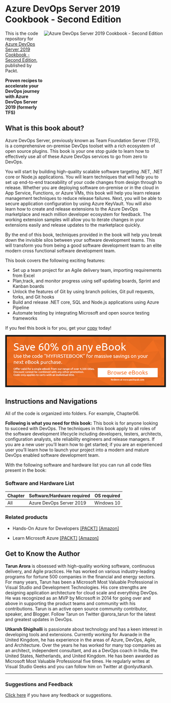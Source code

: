 # Azure DevOps Server 2019 Cookbook - Second Edition 
<a href="https://prod.packtpub.com/hardware-and-creative/hands-robotics-programming-c?utm_source=github&utm_medium=repository&utm_campaign=9781789139006">  <img src="https://prod.packtpub.com/media/catalog/product/cache/a22c7d190d97ca25f5f1089471ab8502/b/1/b10651_mockupcover_0.png" alt="Azure DevOps Server 2019 Cookbook - Second Edition" height="256px" align="right"></a>

This is the code repository for [Azure DevOps Server 2019 Cookbook - Second Edition](https://prod.packtpub.com/hardware-and-creative/hands-robotics-programming-c?utm_source=github&utm_medium=repository&utm_campaign=9781789139006), published by Packt.

**Proven recipes to accelerate your DevOps journey with Azure DevOps Server 2019 (formerly TFS)**

## What is this book about?
Azure DevOps Server, previously known as Team Foundation Server (TFS), is a comprehensive on-premise DevOps toolset with a rich ecosystem of open source plugins. This book is your one stop guide to learn how to effectively use all of these Azure DevOps services to go from zero to DevOps.

You will start by building high-quality scalable software targeting .NET, .NET core or Node.js applications. You will learn techniques that will help you to set up end-to-end traceability of your code changes from design through to release. Whether you are deploying software on-premise or in the cloud in App Service, Functions, or Azure VMs, this book will help you learn release management techniques to reduce release failures. Next, you will be able to secure application configuration by using Azure KeyVault. You will also learn how to create and release extensions to the Azure DevOps marketplace and reach million developer ecosystem for feedback. The working extension samples will allow you to iterate changes in your extensions easily and release updates to the marketplace quickly. 

By the end of this book, techniques provided in the book will help you break down the invisible silos between your software development teams. This will transform you from being a good software development team to an elite modern cross functional software development team.

This book covers the following exciting features:

* Set up a team project for an Agile delivery team, importing requirements from Excel
* Plan,track, and monitor progress using self updating boards, Sprint and Kanban boards
* Unlock the features of Git by using branch policies, Git pull requests, forks, and Git hooks
* Build and release .NET core, SQL and Node.js applications using Azure Pipeline
* Automate testing by integrating Microsoft and open source testing frameworks

If you feel this book is for you, get your [copy](https://www.amazon.com/dp/1788839250) today!

<a href="https://www.packtpub.com/?utm_source=github&utm_medium=banner&utm_campaign=GitHubBanner"><img src="https://raw.githubusercontent.com/PacktPublishing/GitHub/master/GitHub.png" 
alt="https://www.packtpub.com/" border="5" /></a>

## Instructions and Navigations
All of the code is organized into folders. For example, Chapter06.

**Following is what you need for this book:**
This book is for anyone looking to succeed with DevOps. The techniques in this book apply to all roles of the software development lifecycle including developers, testers, architects, configuration analysts, site reliability engineers and release managers. If you are a new user you’ll learn how to get started; if you are an experienced user you’ll learn how to launch your project into a modern and mature DevOps enabled software development team.

With the following software and hardware list you can run all code files present in the book:
### Software and Hardware List
| Chapter | Software/Hardware required | OS required |
| -------- | ------------------------------------ | ----------------------------------- |
| All | Azure DevOps Server 2019 | Windows 10 |



### Related products
* Hands-On Azure for Developers [[PACKT]](https://prod.packtpub.com/virtualization-and-cloud/hands-azure-developers?utm_source=github&utm_medium=repository&utm_campaign=9781789340624) [[Amazon]](https://www.amazon.com/dp/1789340624)

* Learn Microsoft Azure [[PACKT]](https://prod.packtpub.com/virtualization-and-cloud/learn-microsoft-azure?utm_source=github&utm_medium=repository&utm_campaign=9781789617580) [[Amazon]](https://www.amazon.com/dp/1788478959)




## Get to Know the Author
**Tarun Arora** is obsessed with high-quality working software, continuous delivery, and Agile practices. He has worked on various industry-leading programs for fortune 500 companies in the financial and energy sectors. For many years, Tarun has been a Microsoft Most Valuable Professional in Visual Studio and Development Technologies. His core strengths are designing application architecture for cloud scale and everything DevOps. He was recognized as an MVP by Microsoft in 2014 for going over and above in supporting the product teams and community with his contributions. Tarun is an active open source community contributor, speaker, and Blogger. Follow Tarun on Twitter @arora_tarun for the latest and greatest updates in DevOps.

**Utkarsh Shigihalli** is passionate about technology and has a keen interest in developing tools and extensions. Currently working for Avanade in the United Kingdom, he has experience in the areas of Azure, DevOps, Agile, and Architecture. Over the years he has worked for many top companies as an architect, independent consultant, and as a DevOps coach in India, the United States, Netherlands, and United Kingdom.
He has been awarded as Microsoft Most Valuable Professional five times. He regularly writes at Visual Studio Geeks and you can follow him on Twitter at @onlyutkarsh.

****


### Suggestions and Feedback
[Click here](https://docs.google.com/forms/d/e/1FAIpQLSdy7dATC6QmEL81FIUuymZ0Wy9vH1jHkvpY57OiMeKGqib_Ow/viewform) if you have any feedback or suggestions.


